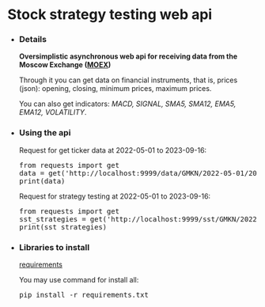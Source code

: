 # Stock strategy testing web api
<div>
    <ul>
        <li>
            <h3>Details</h3>
            <div>
                <b>Oversimplistic asynchronous web api for receiving data from the Moscow Exchange (<a href="https://www.moex.com/">MOEX</a>)</b>
                <p>Through it you can get data on financial instruments, that is, prices (json): opening, closing, minimum prices, maximum prices.</p>
                <p>You can also get indicators: <em>MACD, SIGNAL, SMA5, SMA12, EMA5, EMA12, VOLATILITY</em>.</p>
            </div>
        </li>
        <li>
            <h3>Using the api</h3>
            <p>Request for get ticker data at 2022-05-01 to 2023-09-16:</p>
            <div>
                <pre>from requests import get<br>data = get('http://localhost:9999/data/GMKN/2022-05-01/2023-09-16').json()<br>print(data)</pre>
            </div>
            <div>
                <p>Request for strategy testing at 2022-05-01 to 2023-09-16:</p>
                <pre>from requests import get<br>sst_strategies = get('http://localhost:9999/sst/GMKN/2022-05-01/2023-09-16').json()<br>print(sst_strategies)</pre>
            </div>
        </li>
        <li>
            <h3>Libraries to install</h3>
            <a href="requirements.txt">requirements</a>
            <p>You may use command for install all:</p>
            <pre>pip install -r requirements.txt</pre>
        </li>
    </ul>
</div>